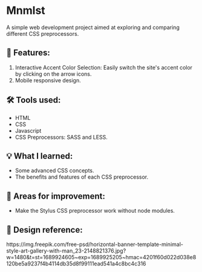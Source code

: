 # Mnmlst
A simple web development project aimed at exploring and comparing different CSS preprocessors.
<h2>📃 Features: </h2>
<ol type="1">
    <li>Interactive Accent Color Selection: Easily switch the site's accent color by clicking on the arrow icons.</li>
    <li>Mobile responsive design.</li>
</ol>

<h2>🛠 Tools used: </h2>
<ul>
    <li>HTML</li>
    <li>CSS</li>
    <li>Javascript</li>
    <li>CSS Preprocessors: SASS and LESS.</li>
</ul>

<h2>💡 What I learned: </h2>
<ul>
    <li>Some advanced CSS concepts.</li>
    <li>The benefits and features of each CSS preprocessor.</li>
</ul>

<h2>🌱 Areas for improvement: </h2>
<ul>
    <li>Make the Stylus CSS preprocessor work without node modules.</li>
</ul>

<h2>👀 Design reference: </h2>
https://img.freepik.com/free-psd/horizontal-banner-template-minimal-style-art-gallery-with-man_23-2148821376.jpg?w=1480&t=st=1689924605~exp=1689925205~hmac=4201f60d022d038e8120be5a9237f4b4114db35d8f99111ead541a4c8bc4c316
